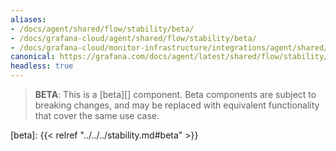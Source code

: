 ```yaml
---
aliases:
- /docs/agent/shared/flow/stability/beta/
- /docs/grafana-cloud/agent/shared/flow/stability/beta/
- /docs/grafana-cloud/monitor-infrastructure/integrations/agent/shared/flow/stability/beta/
canonical: https://grafana.com/docs/agent/latest/shared/flow/stability/beta/
headless: true
---
```


> **BETA**: This is a [beta][] component. Beta components are subject to breaking
> changes, and may be replaced with equivalent functionality that cover the
> same use case.

[beta]: {{< relref "../../../stability.md#beta" >}}
